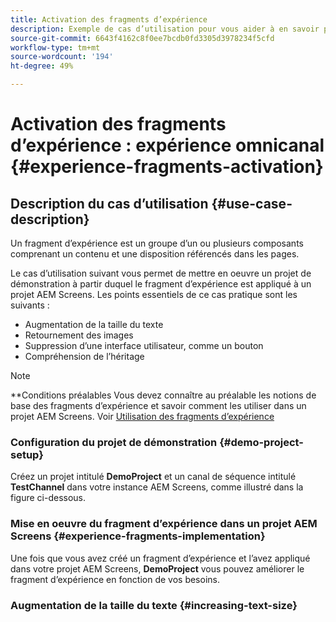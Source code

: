 ```yaml
---
title: Activation des fragments d’expérience
description: Exemple de cas d’utilisation pour vous aider à en savoir plus sur l’activation des fragments d’expérience en ce qui concerne AEM Screens.
source-git-commit: 6643f4162c8f0ee7bcdb0fd3305d3978234f5cfd
workflow-type: tm+mt
source-wordcount: '194'
ht-degree: 49%

---
```



# Activation des fragments d’expérience : expérience omnicanal {#experience-fragments-activation}

## Description du cas d’utilisation {#use-case-description}

Un fragment d’expérience est un groupe d’un ou plusieurs composants comprenant un contenu et une disposition référencés dans les pages.

Le cas d’utilisation suivant vous permet de mettre en oeuvre un projet de démonstration à partir duquel le fragment d’expérience est appliqué à un projet AEM Screens. Les points essentiels de ce cas pratique sont les suivants :

* Augmentation de la taille du texte
* Retournement des images
* Suppression d’une interface utilisateur, comme un bouton
* Compréhension de l’héritage

>[!NOTE]
>**Conditions préalables
>Vous devez connaître au préalable les notions de base des fragments d’expérience et savoir comment les utiliser dans un projet AEM Screens. Voir [Utilisation des fragments d’expérience](/help/user-guide/experience-fragments-in-screens.md)

### Configuration du projet de démonstration {#demo-project-setup}

Créez un projet intitulé **DemoProject** et un canal de séquence intitulé **TestChannel** dans votre instance AEM Screens, comme illustré dans la figure ci-dessous.

### Mise en oeuvre du fragment d’expérience dans un projet AEM Screens {#experience-fragments-implementation}

Une fois que vous avez créé un fragment d’expérience et l’avez appliqué dans votre projet AEM Screens, **DemoProject** vous pouvez améliorer le fragment d’expérience en fonction de vos besoins.

### Augmentation de la taille du texte {#increasing-text-size}






